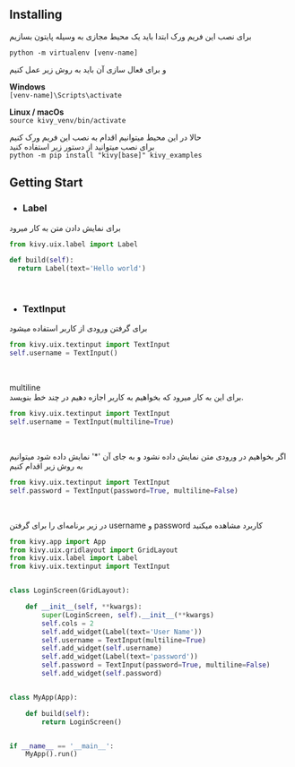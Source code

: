 ## Installing
برای نصب این فریم ورک ابتدا باید یک محیط مجازی به وسیله پایتون بسازیم <br>

`python -m virtualenv [venv-name]`
<br>

و برای فعال سازی آن باید به روش زیر عمل کنیم <br>

**Windows** <br>
`[venv-name]\Scripts\activate`
<br>

**Linux / macOs** <br>
`source kivy_venv/bin/activate`
<br>

حالا در این محیط میتوانیم اقدام به نصب این فریم ورک کنیم <br>
برای نصب میتوانید از دستور زیر استفاده کنید <br>
`python -m pip install "kivy[base]" kivy_examples`
<br>

## Getting Start
* ### Label
برای نمایش دادن متن به کار میرود
```python
from kivy.uix.label import Label

def build(self):
  return Label(text='Hello world')
```
<br>

* ### TextInput
برای گرفتن ورودی از کاربر استفاده میشود
```python
from kivy.uix.textinput import TextInput
self.username = TextInput()
```
<br>

multiline <br>
برای این به کار میرود که بخواهیم به کاربر اجازه دهیم در چند خط بنویسد.
```python
from kivy.uix.textinput import TextInput
self.username = TextInput(multiline=True)
```
<br>

اگر بخواهیم در ورودی متن نمایش داده نشود و به جای آن '*' نمایش داده شود میتوانیم به روش زیر اقدام کنیم
```python
from kivy.uix.textinput import TextInput
self.password = TextInput(password=True, multiline=False)
```
<br>

در زیر برنامه‌‌ای را برای گرفتن username و password کاربرد مشاهده میکنید
```python
from kivy.app import App
from kivy.uix.gridlayout import GridLayout
from kivy.uix.label import Label
from kivy.uix.textinput import TextInput


class LoginScreen(GridLayout):

    def __init__(self, **kwargs):
        super(LoginScreen, self).__init__(**kwargs)
        self.cols = 2
        self.add_widget(Label(text='User Name'))
        self.username = TextInput(multiline=True)
        self.add_widget(self.username)
        self.add_widget(Label(text='password'))
        self.password = TextInput(password=True, multiline=False)
        self.add_widget(self.password)


class MyApp(App):

    def build(self):
        return LoginScreen()


if __name__ == '__main__':
    MyApp().run()
```
<br>

